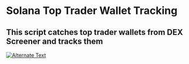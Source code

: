 # Solana Top Trader Wallet Tracking


## This script catches top trader wallets from DEX Screener and tracks them

[![Alternate Text]({image-url})]({https://github.com/0xluckyray/solana_wallet-track/blob/main/Solana_wallet_track.mp4} "Working Video")


